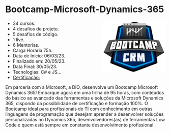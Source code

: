 # Bootcamp-Microsoft-Dynamics-365

<img src="1b7d9511-9093-40b7-a710-45b46afa9d35.png" align="right" width="200px">

- 34 cursos.
- 4 desafios de projeto.
- 5 desafios de código.
- 1 live.
- 6 Mentorias.
- Carga Horária 75h.
- Data de Início: 06/03/23.
- Finalizado em: 20/05/23.
- Data Final: 30/05/23.
- Tecnologias: C# e JS...
- <a href="https://www.dio.me/certificate/493F7281">Certificação:</a>

Em parceria com a Microsoft, a DIO, desenvolve um Bootcamp Microsoft Dynamics 365! Embarque agora em uma trilha de 95 horas, com conteúdos do básico ao avançado das ferramentas e soluções da Microsoft Dynamics 365, dispondo da possibilidade de certificação e formação 100%. O Bootcamp ideal para profissionais de TI com conhecimento em outras linguagens de programação que desejam aprender a desenvolver soluções personalizadas no Dynamics 365, desenvolvedores(as) de ferramentas Low Code e quem está sempre em constante desenvolvimento profissional.
